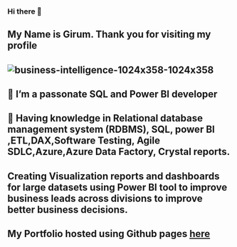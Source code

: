 ### Hi there 👋
## My Name is Girum. Thank you for visiting my profile 

## ![business-intelligence-1024x358-1024x358](https://user-images.githubusercontent.com/73087775/108652825-e5c9bb00-7479-11eb-9270-a3b4f294e4e8.jpg)

## 🔭 I’m a passonate SQL and Power BI developer 
## 🌱 Having knowledge in Relational database management system (RDBMS), SQL, power BI ,ETL,DAX,Software Testing, Agile SDLC,Azure,Azure Data Factory, Crystal reports.
##  Creating Visualization reports and dashboards for large datasets using Power BI tool to improve business leads across divisions to improve better business decisions.
##  My Portfolio hosted using Github pages [here](https://ggithub2020.github.io/www.girumbi.com/)








